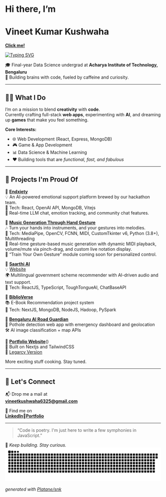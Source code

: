 # Hi there, I’m  
# **Vineet Kumar Kushwaha** 
[**Click me!**](https://vineetnotfound.vercel.app/)

[![Typing SVG](https://readme-typing-svg.demolab.com?font=Major+Mono+Display&size=22&duration=3000&pause=800&color=00ADB5&center=true&vCenter=true&multiline=false&width=1000&lines=🚀+Web+Developer;🧠+Aspiring+Data+Scientist;🎨+UI%2FUX+Design+Tinkerer;☕+Fueled+by+Caffeine+%26+Code)](https://github.com/vineet-k09)

🎓 Final-year Data Science undergrad at **Acharya Institute of Technology, Bengaluru**  
🧠 Building brains with code, fueled by caffeine and curiosity.

---

## 👨‍💻 What I Do

I’m on a mission to blend **creativity** with **code**.  
Currently crafting full-stack **web apps**, experimenting with **AI**, and dreaming up **games** that make you feel something.

**Core Interests:**
- 🌐 Web Development (React, Express, MongoDB)
- 🎮 Game & App Development
- 📊 Data Science & Machine Learning  
- ❤️ Building tools that are *functional, fast, and fabulous*

---

## 🚀 Projects I'm Proud Of
🔹 [**Endxiety**](https://github.com/vineet-k09/Endxiety) <br>
💡 An AI-powered emotional support platform brewed by our hackathon team. <br>
🧠 Tech: React, OpenAI API, MongoDB, Vitejs <br>
🎯 Real-time LLM chat, emotion tracking, and community chat features. <br>


🔹 [**Music Generation Through Hand Gesture**](https://github.com/shyamkrishnabnair/hand-gesture-recognition-mediapipe-main) <br>
🎶 Turn your hands into instruments, and your gestures into melodies. <br>
🧠 Tech: MediaPipe, OpenCV, FCNN, MIDI, CustomTkinter v6, Python (3.8+), Multithreading <br>
🎹 Real-time gesture-based music generation with dynamic MIDI playback, volume/mute via pinch-drag, and custom live notation display. <br>
🚀 “Train Your Own Gesture” module coming soon for personalized control. <br>

🔹 [**Saarthi AI**](https://github.com/vineet-k09/saarthi-ai) <br>
💡 [Website](https://saarthi-ai-one.vercel.app/) <br>
🌍 Multilingual government scheme recommender with AI-driven audio and text support. <br>
📢 Tech: ReactJS, TypeScript, ToughTongueAI, ChatBaseAPI <br>

🔹 [**BiblioVerse**](https://github.com/vineet-k09/E-Book-Recommendation) <br>
📚 E-Book Recommendation project system <br>
🧠 Tech: NextJS, MongoDB, NodeJS, Hadoop, PySpark <br>

🔹 [**Bengaluru AI Road Guardian**](https://github.com/vineet-k09/potholeaAnalytics) <br>
📍 Pothole detection web app with emergency dashboard and geolocation <br>
🛠️ AI image classification + map APIs  <br>

🔹 [**Portfolio Website**](https://vineetnotfound.vercel.app/)() <br>
🎨 Built on Nextjs and TailwindCSS <br>
📍 [Legarcy Version](https://vineet-k09.github.io/indexOLD.html) <br>

More exciting stuff cooking. Stay tuned.

---

## 💬 Let's Connect

📬 Drop me a mail at  
**[vineetkushwaha6325@gmail.com](mailto:vineetkushwaha6325@gmail.com)**  

🔗 Find me on  
[**LinkedIn**](https://www.linkedin.com/in/vineet-kushwaha-2666b5257/)🔹[**Portfolio**](https://vineetnotfound.vercel.app/)  

---

> “Code is poetry. I'm just here to write a few symphonies in JavaScript.”

🧿 *Keep building. Stay curious.*  
<picture>
  <source media="(prefers-color-scheme: dark)" srcset="https://github.com/vineet-k09/vineet-k09/blob/output/github-contribution-grid-snake-dark.svg">
  <source media="(prefers-color-scheme: light)" srcset="https://github.com/vineet-k09/vineet-k09/blob/output/github-contribution-grid-snake.svg">
  <img alt="github contribution grid snake animation" src="https://github.com/vineet-k09/vineet-k09/blob/output/github-contribution-grid-snake-dark.svg">
</picture> 

_generated with [Platane/snk](https://github.com/Platane/snk)_
